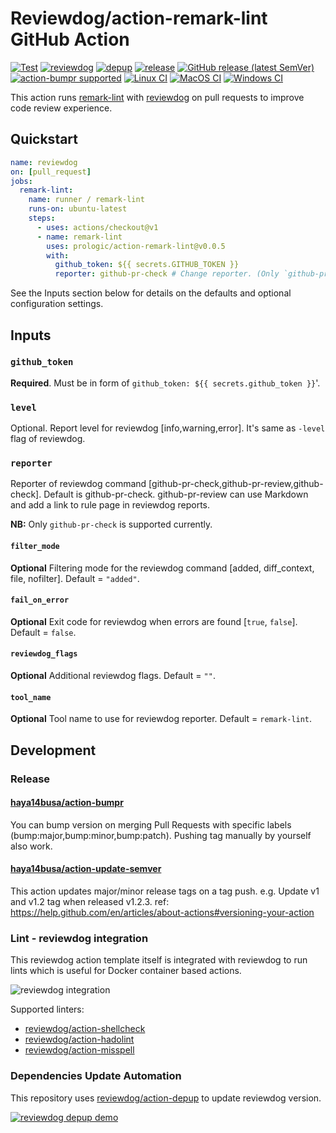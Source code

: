 # Reviewdog/action-remark-lint GitHub Action

[![Test](https://github.com/prologic/action-remark-lintworkflows/Test/badge.svg)](https://github.com/prologic/action-remark-lintactions?query=workflow%3ATest)
[![reviewdog](https://github.com/prologic/action-remark-lintworkflows/reviewdog/badge.svg)](https://github.com/prologic/action-remark-lintactions?query=workflow%3Areviewdog)
[![depup](https://github.com/prologic/action-remark-lintworkflows/depup/badge.svg)](https://github.com/prologic/action-remark-lintactions?query=workflow%3Adepup)
[![release](https://github.com/prologic/action-remark-lintworkflows/release/badge.svg)](https://github.com/prologic/action-remark-lintactions?query=workflow%3Arelease)
[![GitHub release (latest SemVer)](https://img.shields.io/github/v/release/reviewdog/action-flake8?logo=github&sort=semver)](https://github.com/prologic/action-remark-lintreleases)
[![action-bumpr supported](https://img.shields.io/badge/bumpr-supported-ff69b4?logo=github&link=https://github.com/haya14busa/action-bumpr)](https://github.com/haya14busa/action-bumpr)
[![Linux CI](https://github.com/prologic/action-remark-lintworkflows/Linux%20CI/badge.svg)](https://github.com/prologic/action-remark-lintactions?query=workflow%3A%22Linux+CI%22)
[![MacOS CI](https://github.com/prologic/action-remark-lintworkflows/MacOS%20CI/badge.svg)](https://github.com/prologic/action-remark-lintactions?query=workflow%3A%22MacOS+CI%22)
[![Windows CI](https://github.com/prologic/action-remark-lintworkflows/Windows%20CI/badge.svg)](https://github.com/prologic/action-remark-lintactions?query=workflow%3A%22Windows+CI%22)

This action runs [remark-lint](https://github.com/remarkjs/remark-lint) with [reviewdog](https://github.com/reviewdog/reviewdog) on pull requests to improve
code review experience.

## Quickstart

```yml
name: reviewdog
on: [pull_request]
jobs:
  remark-lint:
    name: runner / remark-lint
    runs-on: ubuntu-latest
    steps:
      - uses: actions/checkout@v1
      - name: remark-lint
        uses: prologic/action-remark-lint@v0.0.5
        with:
          github_token: ${{ secrets.GITHUB_TOKEN }}
          reporter: github-pr-check # Change reporter. (Only `github-pr-check` is supported at the moment).
```

See the Inputs section below for details on the defaults and optional configuration settings.

## Inputs

### `github_token`

**Required**. Must be in form of `github_token: ${{ secrets.github_token }}`'.

### `level`

Optional. Report level for reviewdog [info,warning,error].
It's same as `-level` flag of reviewdog.

### `reporter`

Reporter of reviewdog command [github-pr-check,github-pr-review,github-check].
Default is github-pr-check.
github-pr-review can use Markdown and add a link to rule page in reviewdog reports.

**NB:** Only `github-pr-check` is supported currently.

#### `filter_mode`

**Optional** Filtering mode for the reviewdog command [added, diff_context, file, nofilter]. Default = `"added"`.

#### `fail_on_error`

**Optional** Exit code for reviewdog when errors are found [`true`, `false`]. Default = `false`.

#### `reviewdog_flags`

**Optional** Additional reviewdog flags. Default = `""`.

#### `tool_name`

**Optional** Tool name to use for reviewdog reporter. Default = `remark-lint`.

## Development

### Release

#### [haya14busa/action-bumpr](https://github.com/haya14busa/action-bumpr)

You can bump version on merging Pull Requests with specific labels (bump:major,bump:minor,bump:patch).
Pushing tag manually by yourself also work.

#### [haya14busa/action-update-semver](https://github.com/haya14busa/action-update-semver)

This action updates major/minor release tags on a tag push. e.g. Update v1 and v1.2 tag when released v1.2.3.
ref: <https://help.github.com/en/articles/about-actions#versioning-your-action>

### Lint - reviewdog integration

This reviewdog action template itself is integrated with reviewdog to run lints
which is useful for Docker container based actions.

![reviewdog integration](https://user-images.githubusercontent.com/3797062/72735107-7fbb9600-3bde-11ea-8087-12af76e7ee6f.png)

Supported linters:

-   [reviewdog/action-shellcheck](https://github.com/reviewdog/action-shellcheck)
-   [reviewdog/action-hadolint](https://github.com/reviewdog/action-hadolint)
-   [reviewdog/action-misspell](https://github.com/reviewdog/action-misspell)

### Dependencies Update Automation

This repository uses [reviewdog/action-depup](https://github.com/reviewdog/action-depup) to update
reviewdog version.

[![reviewdog depup demo](https://user-images.githubusercontent.com/3797062/73154254-170e7500-411a-11ea-8211-912e9de7c936.png)](https://github.com/reviewdog/action-template/pull/6)

